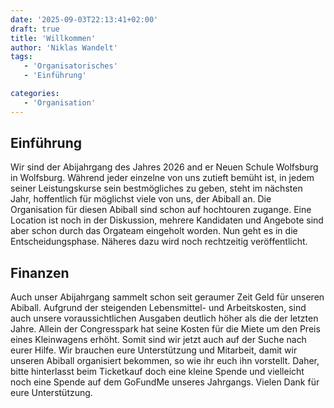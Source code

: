 ```yaml
---
date: '2025-09-03T22:13:41+02:00'
draft: true
title: 'Willkommen'
author: 'Niklas Wandelt'
tags:
   - 'Organisatorisches'
   - 'Einführung'

categories:
   - 'Organisation'
---
```



## Einführung

Wir sind der Abijahrgang des Jahres 2026 and er Neuen Schule Wolfsburg in Wolfsburg. Während jeder einzelne von uns zutieft bemüht ist, in jedem seiner Leistungskurse sein bestmögliches zu geben, steht im nächsten Jahr, hoffentlich für möglichst viele von uns, der Abiball an. Die Organisation für diesen Abiball sind schon auf hochtouren zugange. Eine Location ist noch in der Diskussion, mehrere Kandidaten und Angebote sind aber schon durch das Orgateam eingeholt worden. Nun geht es in die Entscheidungsphase. Näheres dazu wird noch rechtzeitig veröffentlicht.

## Finanzen

Auch unser Abijahrgang sammelt schon seit geraumer Zeit Geld für unseren Abiball. Aufgrund der steigenden Lebensmittel- und Arbeitskosten, sind auch unsere voraussichtlichen Ausgaben deutlich höher als die der letzten Jahre. Allein der Congresspark hat seine Kosten für die Miete um den Preis eines Kleinwagens erhöht. Somit sind wir jetzt auch auf der Suche nach eurer Hilfe. Wir brauchen eure Unterstützung und Mitarbeit, damit wir unseren Abiball organisiert bekommen, so wie ihr euch ihn vorstellt. Daher, bitte hinterlasst beim Ticketkauf doch eine kleine Spende und vielleicht noch eine Spende auf dem GoFundMe unseres Jahrgangs. Vielen Dank für eure Unterstützung.